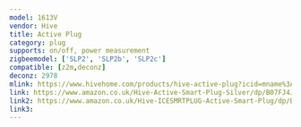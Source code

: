 ```yaml
---
model: 1613V
vendor: Hive
title: Active Plug
category: plug
supports: on/off, power measurement
zigbeemodel: ['SLP2', 'SLP2b', 'SLP2c']
compatible: [z2m,deconz]
deconz: 2978
mlink: https://www.hivehome.com/products/hive-active-plug?icid=mname%3Amega-menu.iname%3Ahive-active-plug
link: https://www.amazon.co.uk/Hive-Active-Smart-Plug-Silver/dp/B07FJ4JQJ1
link2: https://www.amazon.co.uk/Hive-ICESMRTPLUG-Active-Smart-Plug/dp/B01N7L53TB
link3: 
---
```



